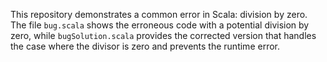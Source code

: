 This repository demonstrates a common error in Scala: division by zero. The file `bug.scala` shows the erroneous code with a potential division by zero, while `bugSolution.scala` provides the corrected version that handles the case where the divisor is zero and prevents the runtime error.